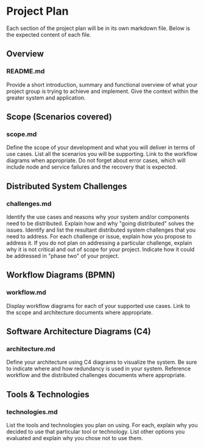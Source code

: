 # Project Plan

Each section of the project plan will be in its own markdown file. Below is the expected content of each file.

## Overview

### README.md

Provide a short introduction, summary and functional overview of what your project group is trying to achieve and implement. Give the context within the greater system and application.

## Scope (Scenarios covered)

### scope.md

Define the scope of your development and what you will deliver in terms of use cases.  List all the scenarios you will be supporting. Link to the workflow diagrams when appropriate. Do not forget about error cases, which will include node and service failures and the recovery that is expected.

## Distributed System Challenges

### challenges.md

Identify the use cases and reasons why your system and/or components need to be distributed. Explain how and why "going distributed" solves the issues. Identify and list the resultant distributed system challenges that you need to address. For each challenge or issue, explain how you propose to address it. If you do not plan on addressing a particular challenge, explain why it is not critical and out of scope for your project. Indicate how it could be addressed in "phase two" of your project.

## Workflow Diagrams (BPMN)

### workflow.md

Display workflow diagrams for each of your supported use cases. Link to the scope and architecture documents where appropriate.

## Software Architecture Diagrams (C4)

### architecture.md

Define your architecture using C4 diagrams to visualize the system. Be sure to indicate where and how redundancy is used in your system. Reference workflow and the distributed challenges documents where appropriate.

## Tools & Technologies

### technologies.md

List the tools and technologies you plan on using. For each, explain why you decided to use that particular tool or technology. List other options you evaluated and explain why you chose not to use them.
